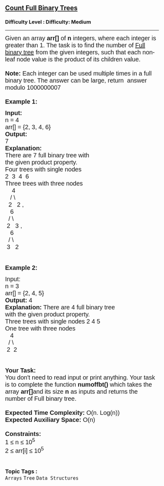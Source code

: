 <h2><a href="https://www.geeksforgeeks.org/problems/count-the-number-of-full-binary-trees2525/1?page=2&category=Tree&difficulty=Easy,Medium&status=unsolved,attempted&sortBy=accuracy">Count Full Binary Trees</a></h2><h3>Difficulty Level : Difficulty: Medium</h3><hr><div class="problems_problem_content__Xm_eO"><div><span style="font-family: arial,helvetica,sans-serif;"><span style="font-size: 20px;">Given an array <strong>arr[]</strong> of <strong>n</strong> integers, where each integer is greater than 1. The task is to find the number of <a href="http://quiz.geeksforgeeks.org/binary-tree-set-3-types-of-binary-tree/">Full binary tree</a> from the given integers, such that each non-leaf node value is the product of its children value.<br><br><strong>Note:</strong> Each integer can be used multiple times in a full binary tree. The answer can be large, return&nbsp; answer modulo 1000000007<br><br><strong>Example 1:</strong></span></span></div>
<pre><span style="font-family: arial,helvetica,sans-serif;"><span style="font-size: 20px;"><strong>Input:</strong>
n = 4
arr[] = {2, 3, 4, 6}
<strong>Output:
</strong>7
<strong>Explanation:</strong>
There are 7 full binary tree with
the given product property.
Four trees with single nodes
2  3  4  6
Three trees with three nodes
    4   
   / \
  2   2 ,
   6    
  / \
 2   3 ,
   6
  / \
 3   2</span></span></pre>
<p>&nbsp;</p>
<div><span style="font-family: arial,helvetica,sans-serif;"><span style="font-size: 20px;"><strong>Example 2:</strong></span></span></div>
<pre><span style="font-family: arial,helvetica,sans-serif;"><span style="font-size: 20px;">Input: 
n = 3
arr[] = {2, 4, 5} 
<strong>Output: </strong>4
<strong>Explanation:</strong> There are 4 full binary tree
with the given product property. 
Three trees with single nodes 2 4 5
One tree with three nodes
   4
  / \
 2  2</span></span></pre>
<p>&nbsp;</p>
<p><span style="font-family: arial,helvetica,sans-serif;"><span style="font-size: 20px;"><strong>Your Task:&nbsp;&nbsp;</strong><br>You don't need to read input or print anything. Your task is to complete the function&nbsp;<strong>numoffbt()</strong>&nbsp;which takes the array <strong>arr[]</strong>and its size <strong>n</strong><strong> </strong>as inputs and returns the number of Full binary tree.<br><br><strong>Expected Time Complexity:</strong> O(n. Log(n))<br><strong>Expected Auxiliary Space:</strong> O(n)<br><br><strong>Constraints:</strong><br>1 ≤ n&nbsp;≤ 10<sup>5</sup><br>2 ≤ arr[i] ≤ 10<sup>5</sup></span></span></p></div><br><p><span style=font-size:18px><strong>Topic Tags : </strong><br><code>Arrays</code>&nbsp;<code>Tree</code>&nbsp;<code>Data Structures</code>&nbsp;